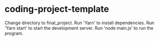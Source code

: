 # coding-project-template

Change directory to final_project.
Run 'Yarn' to install dependencies.
Run 'Yarn start' to start the development server.
Run 'node main.js' to run the program.
